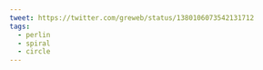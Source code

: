 ```yaml
---
tweet: https://twitter.com/greweb/status/1380106073542131712
tags:
  - perlin
  - spiral
  - circle
---
```

